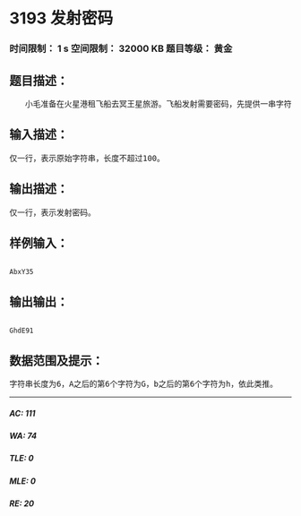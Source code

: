 # 3193 发射密码   
### 时间限制： 1 s     空间限制： 32000 KB     题目等级： 黄金  
## 题目描述：  

<pre>
　　小毛准备在火星港租飞船去冥王星旅游。飞船发射需要密码，先提供一串字符，包括大小写字母和数字，根据如下规则生成发射密码：计算字符串长度n，然后每个字符转换成其后第n个字符（其中大写字符转换成大写字符，小写字符转换成小写字符，数字转换成数字，其后第n个字符的含义是：将26个字母或10个数字按字典顺序排成圆圈，然后向后数n个）。
</pre>
  
  
## 输入描述：  

<pre>
仅一行，表示原始字符串，长度不超过100。
</pre>
  
  
## 输出描述：  

<pre>
仅一行，表示发射密码。
</pre>
  
  
## 样例输入：  

<pre><code>
AbxY35
</code></pre>
  
  
## 输出输出：  

<pre><code>
GhdE91
</code></pre>
  
  
## 数据范围及提示：  

<pre>
字符串长度为6，A之后的第6个字符为G，b之后的第6个字符为h，依此类推。
</pre>
  
  
***  

##### AC: 111  
##### WA: 74  
##### TLE: 0  
##### MLE: 0  
##### RE: 20  
